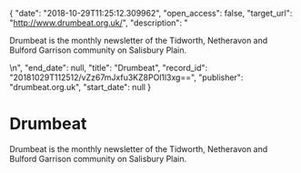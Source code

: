 {
  "date": "2018-10-29T11:25:12.309962", 
  "open_access": false, 
  "target_url": "http://www.drumbeat.org.uk/", 
  "description": "<p>Drumbeat is the monthly newsletter of the Tidworth, Netheravon and Bulford Garrison community on Salisbury Plain.</p>\n", 
  "end_date": null, 
  "title": "Drumbeat", 
  "record_id": "20181029T112512/vZz67mJxfu3KZ8POl1l3xg==", 
  "publisher": "drumbeat.org.uk", 
  "start_date": null
}

# Drumbeat

<p>Drumbeat is the monthly newsletter of the Tidworth, Netheravon and Bulford Garrison community on Salisbury Plain.</p>
